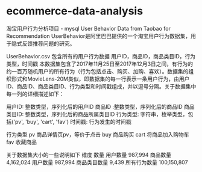 # ecommerce-data-analysis
淘宝用户行为分析项目 - mysql
User Behavior Data from Taobao for Recommendation
UserBehavior是阿里巴巴提供的一个淘宝用户行为数据集，用于隐式反馈推荐问题的研究。

UserBehavior.csv 包含所有的用户行为数据	用户ID，商品ID，商品类目ID，行为类型，时间戳
本数据集包含了2017年11月25日至2017年12月3日之间，有行为的约一百万随机用户的所有行为（行为包括点击、购买、加购、喜欢）。数据集的组织形式和MovieLens-20M类似，即数据集的每一行表示一条用户行为，由用户ID、商品ID、商品类目ID、行为类型和时间戳组成，并以逗号分隔。关于数据集中每一列的详细描述如下：


用户ID:	整数类型，序列化后的用户ID
商品ID	:整数类型，序列化后的商品ID
商品类目ID:	整数类型，序列化后的商品所属类目ID
行为类型:	字符串，枚举类型，包括('pv', 'buy', 'cart', 'fav')
时间戳:	行为发生的时间戳


行为类型
pv	商品详情页pv，等价于点击
buy	商品购买
cart	将商品加入购物车
fav	收藏商品

关于数据集大小的一些说明如下
维度	数量
用户数量	987,994
商品数量	4,162,024
用户数量	987,994
商品类目数量	9,439
所有行为数量	100,150,807
